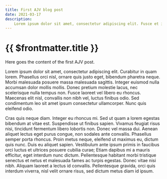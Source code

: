 ```yaml
---
title: First AJV blog post
date: 2021-03-17
description:
    Lorem ipsum dolor sit amet, consectetur adipiscing elit. Fusce et interdum enim, vitae dictum tortor. Etiam et lacus nec augue.
---
```


# {{ $frontmatter.title }}

<BlogPostMeta :date="$frontmatter.date"/>

Here goes the content of the first AJV post.

Lorem ipsum dolor sit amet, consectetur adipiscing elit. Curabitur in quam lorem. Phasellus orci nisl, ornare quis justo eget, bibendum pharetra neque. Morbi malesuada posuere massa malesuada sagittis. Integer euismod nulla accumsan dolor mollis mollis. Donec pretium molestie lacus, nec scelerisque nulla tempus non. Fusce laoreet vel libero eu rhoncus. Maecenas elit nisl, convallis non nibh vel, luctus finibus odio. Sed condimentum leo sit amet ipsum consectetur ullamcorper. Nunc quis eleifend odio.

Cras quis neque diam. Integer eu rhoncus mi. Sed ut quam a lorem egestas bibendum at vitae est. Suspendisse ut finibus sapien. Vivamus feugiat risus nisi, tincidunt fermentum libero lobortis non. Donec vel massa dui. Aenean aliquet lectus eget purus congue, non sodales ante convallis. Phasellus semper porta rhoncus. Proin metus neque, eleifend ut maximus eu, dictum quis nunc. Duis eu aliquet sapien. Vestibulum ante ipsum primis in faucibus orci luctus et ultrices posuere cubilia curae; Etiam dapibus mi a mauris efficitur, eget interdum nunc dictum. Pellentesque habitant morbi tristique senectus et netus et malesuada fames ac turpis egestas. Donec vitae nisi nibh. Aliquam laoreet a lectus id convallis. Pellentesque gravida, orci quis interdum viverra, nisl velit ornare risus, sed dictum metus diam id ipsum.
